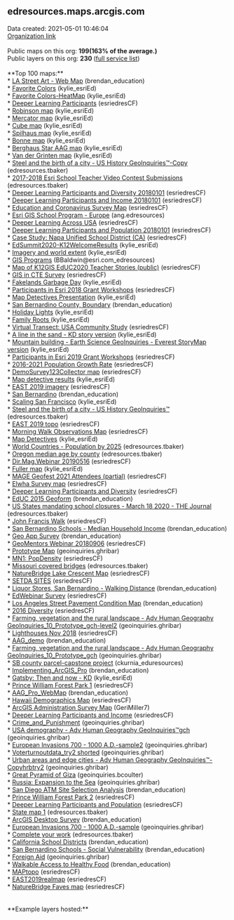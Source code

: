 <h2>edresources.maps.arcgis.com</h2> Data created: 2021-05-01 10:46:04 <br /><a target='new' href='https://edresources.maps.arcgis.com'>Organization link</a><br /><br />Public maps on this org: <b>199(163% of the average.)</b><br />Public layers on this org: <b>230 </b>(<a target='new' href='https://services.arcgis.com/ixehHGhSDmBKeOyS/ArcGIS/rest/services'>full  service list</a>)<br /><br />**Top 100 maps:**<br />* <a target='new' href='https://www.arcgis.com/home/item.html?id=e2fe713d10a74bd087e4c3a321682203'>LA Street Art - Web Map</a> (brendan_education)<br />* <a target='new' href='https://www.arcgis.com/home/item.html?id=8a55198c32a64e19a59137aa1441b1e1'>Favorite Colors</a> (kylie_esriEd)<br />* <a target='new' href='https://www.arcgis.com/home/item.html?id=359e1491f4ae4dfbaf57d0975d226f0e'>Favorite Colors-HeatMap</a> (kylie_esriEd)<br />* <a target='new' href='https://www.arcgis.com/home/item.html?id=86eff243227b4a3ab08b98bae8324ce0'>Deeper Learning Participants</a> (esriedresCF)<br />* <a target='new' href='https://www.arcgis.com/home/item.html?id=97efd2a782e34cc5997384c51645fb41'>Robinson map</a> (kylie_esriEd)<br />* <a target='new' href='https://www.arcgis.com/home/item.html?id=ed5d19c623f94d08a88e1139f23932ab'>Mercator map</a> (kylie_esriEd)<br />* <a target='new' href='https://www.arcgis.com/home/item.html?id=51fdf46ad4204ca589760ddbe7d824ff'>Cube map</a> (kylie_esriEd)<br />* <a target='new' href='https://www.arcgis.com/home/item.html?id=f1d03f91380543d697f04e94efea4ab5'>Spilhaus map</a> (kylie_esriEd)<br />* <a target='new' href='https://www.arcgis.com/home/item.html?id=daecce89c3ab45e58bd547d9737574b9'>Bonne map</a> (kylie_esriEd)<br />* <a target='new' href='https://www.arcgis.com/home/item.html?id=32a1d2d0f8d3404eacf7b82feee5e485'>Berghaus Star AAG map</a> (kylie_esriEd)<br />* <a target='new' href='https://www.arcgis.com/home/item.html?id=1145062009704702bde139bbc2a2ebd3'>Van der Grinten map</a> (kylie_esriEd)<br />* <a target='new' href='https://www.arcgis.com/home/item.html?id=50ceacf643af421a95c281fb5a6c7ebe'>Steel and the birth of a city  - US History GeoInquiries™-Copy</a> (edresources.tbaker)<br />* <a target='new' href='https://www.arcgis.com/home/item.html?id=a6136f54c33746e8a7af549dedf455b4'>2017-2018 Esri School Teacher Video Contest Submissions</a> (edresources.tbaker)<br />* <a target='new' href='https://www.arcgis.com/home/item.html?id=94b593a5a67b4a80b18e7df77ea7fd97'>Deeper Learning Participants and Diversity 20180101</a> (esriedresCF)<br />* <a target='new' href='https://www.arcgis.com/home/item.html?id=4732209935e44695977cb95d5a0e5b1d'>Deeper Learning Participants and Income 20180101</a> (esriedresCF)<br />* <a target='new' href='https://www.arcgis.com/home/item.html?id=820f5a6cbdee4ea89d0da33901358702'>Education and Coronavirus Survey Map</a> (esriedresCF)<br />* <a target='new' href='https://www.arcgis.com/home/item.html?id=41cd1dc2280e4d42a45f743b30c69c51'>Esri GIS School Program - Europe</a> (ang.edresources)<br />* <a target='new' href='https://www.arcgis.com/home/item.html?id=6a3f5739f93d4c1686423cc51892b758'>Deeper Learning Across USA</a> (esriedresCF)<br />* <a target='new' href='https://www.arcgis.com/home/item.html?id=7cbb49e48f6e4b6abbb8e85179ca0d73'>Deeper Learning Participants and Population 20180101</a> (esriedresCF)<br />* <a target='new' href='https://www.arcgis.com/home/item.html?id=80c440ad556a4e62b91d2da4c218421b'>Case Study: Napa Unified School District (CA)</a> (esriedresCF)<br />* <a target='new' href='https://www.arcgis.com/home/item.html?id=cb8d210031ef4ad68bac2dd5736ede7e'>EdSummit2020-K12WelcomeResults</a> (kylie_esriEd)<br />* <a target='new' href='https://www.arcgis.com/home/item.html?id=f5495338677b4ed5bc9e460d1fd5d745'>Imagery and world extent</a> (kylie_esriEd)<br />* <a target='new' href='https://www.arcgis.com/home/item.html?id=fbfd7f426b1443b89afb00e8d072a3e1'>GIS Programs</a> (BBaldwin@esri.com_edresources)<br />* <a target='new' href='https://www.arcgis.com/home/item.html?id=2aa636ec467a45569d926c5e3f501081'>Map of K12GIS EdUC2020 Teacher Stories (public)</a> (esriedresCF)<br />* <a target='new' href='https://www.arcgis.com/home/item.html?id=695a4e9eb25d44b19260550918af0aca'>GIS in CTE Survey</a> (esriedresCF)<br />* <a target='new' href='https://www.arcgis.com/home/item.html?id=ae94ab91570c4f60b2160701765a77c5'>Fakelands Garbage Day</a> (kylie_esriEd)<br />* <a target='new' href='https://www.arcgis.com/home/item.html?id=c73a82cec57346e9af55e1ac3ed6c5c1'>Participants in Esri 2018 Grant Workshops</a> (esriedresCF)<br />* <a target='new' href='https://www.arcgis.com/home/item.html?id=16c35face1e84dd7a93193a470e88cb3'>Map Detectives Presentation</a> (kylie_esriEd)<br />* <a target='new' href='https://www.arcgis.com/home/item.html?id=ae8a54ae4c6946fd92844ad7ddec731a'>San Bernardino County, Boundary</a> (brendan_education)<br />* <a target='new' href='https://www.arcgis.com/home/item.html?id=e06d06472dd64b37aeea8c56de4bbdf0'>Holiday Lights</a> (kylie_esriEd)<br />* <a target='new' href='https://www.arcgis.com/home/item.html?id=dfbb04c38b414918b3417a8ee0f09137'>Family Roots </a> (kylie_esriEd)<br />* <a target='new' href='https://www.arcgis.com/home/item.html?id=6f6d32459e2b4eab816cbdf406c5b258'>Virtual Transect: USA Community Study</a> (esriedresCF)<br />* <a target='new' href='https://www.arcgis.com/home/item.html?id=63ef71e5753148e2a24b4037804c4629'>A line in the sand - KD story version</a> (kylie_esriEd)<br />* <a target='new' href='https://www.arcgis.com/home/item.html?id=dfe00ac03ee148c5bbaf46d715cfc578'>Mountain building - Earth Science GeoInquiries  - Everest StoryMap version</a> (kylie_esriEd)<br />* <a target='new' href='https://www.arcgis.com/home/item.html?id=812c3918c9ec4819a23fe0805ffd0e46'>Participants in Esri 2019 Grant Workshops</a> (esriedresCF)<br />* <a target='new' href='https://www.arcgis.com/home/item.html?id=d8a84a4527ad44febab23c0eff57eaf5'>2016-2021 Population Growth Rate</a> (esriedresCF)<br />* <a target='new' href='https://www.arcgis.com/home/item.html?id=ae46d75675c347f4ba26a68a9f49f706'>DemoSurvey123Collector map</a> (esriedresCF)<br />* <a target='new' href='https://www.arcgis.com/home/item.html?id=081c45d5b2984d6989c4db8aa29efe9a'>Map detective results</a> (kylie_esriEd)<br />* <a target='new' href='https://www.arcgis.com/home/item.html?id=566bed0bbf7a4cd18650df69e855c261'>EAST 2019 imagery</a> (esriedresCF)<br />* <a target='new' href='https://www.arcgis.com/home/item.html?id=0f5ea03fe50b46a8921d759da16f8f3c'>San Bernardino</a> (brendan_education)<br />* <a target='new' href='https://www.arcgis.com/home/item.html?id=a4aae02db6db4b95b38e306e407c0d0e'>Scaling San Francisco</a> (kylie_esriEd)<br />* <a target='new' href='https://www.arcgis.com/home/item.html?id=8a2ae66b8f6743f9bff8985248b387e3'>Steel and the birth of a city  - US History GeoInquiries™</a> (edresources.tbaker)<br />* <a target='new' href='https://www.arcgis.com/home/item.html?id=5e4b4e194b324c7aa09703bad708400e'>EAST 2019 topo</a> (esriedresCF)<br />* <a target='new' href='https://www.arcgis.com/home/item.html?id=aa12a3c615874a2fb621c657faf2b1b6'>Morning Walk Observations Map</a> (esriedresCF)<br />* <a target='new' href='https://www.arcgis.com/home/item.html?id=44d04afe7db04cbc96cfb4f535d73f0a'>Map Detectives</a> (kylie_esriEd)<br />* <a target='new' href='https://www.arcgis.com/home/item.html?id=0a392a7f383041289da28c541bd1b749'>World Countries - Population by 2025</a> (edresources.tbaker)<br />* <a target='new' href='https://www.arcgis.com/home/item.html?id=6df75440eb3d4e3da8efaa5b9b8451ec'>Oregon median age by county</a> (edresources.tbaker)<br />* <a target='new' href='https://www.arcgis.com/home/item.html?id=0b283d919eb2407eb10122729dde64a3'>Dir.Mag.Webinar 20190516</a> (esriedresCF)<br />* <a target='new' href='https://www.arcgis.com/home/item.html?id=22d1524dde5f4e5b9670545f5b853517'>Fuller map</a> (kylie_esriEd)<br />* <a target='new' href='https://www.arcgis.com/home/item.html?id=2e56a904a4e2424caf4e0d8466bcf8e6'>MAGE Geofest 2021 Attendees (partial)</a> (esriedresCF)<br />* <a target='new' href='https://www.arcgis.com/home/item.html?id=16c742b3ff1d401888cff89e1ddd6f1f'>Elwha Survey map</a> (esriedresCF)<br />* <a target='new' href='https://www.arcgis.com/home/item.html?id=8525deb2ab634ed1a33c695429f7192e'>Deeper Learning Participants and Diversity</a> (esriedresCF)<br />* <a target='new' href='https://www.arcgis.com/home/item.html?id=f8b0a5f7d79f45bbaa34080a9c16deb8'>EdUC 2015 Geoform</a> (brendan_education)<br />* <a target='new' href='https://www.arcgis.com/home/item.html?id=febc9737c6d4473cbff8ef06be0b9d06'>US States mandating school closures - March 18 2020 - THE Journal</a> (edresources.tbaker)<br />* <a target='new' href='https://www.arcgis.com/home/item.html?id=79daa1bb3a21428bb8e3ea95cc87e90d'>John Francis Walk</a> (esriedresCF)<br />* <a target='new' href='https://www.arcgis.com/home/item.html?id=03c5a0fd57c143c0a673f2aeb5ab6cf7'>San Bernardino Schools - Median Household Income</a> (brendan_education)<br />* <a target='new' href='https://www.arcgis.com/home/item.html?id=2f2abde0ad204a089410cee5d0884fa0'>Geo App Survey</a> (brendan_education)<br />* <a target='new' href='https://www.arcgis.com/home/item.html?id=d281fabfa4504d61a5138e9c1ec594b6'>GeoMentors Webinar 20180906</a> (esriedresCF)<br />* <a target='new' href='https://www.arcgis.com/home/item.html?id=fcf5cb26fd994baca9fe0c3c6bf36761'>Prototype Map</a> (geoinquiries.ghribar)<br />* <a target='new' href='https://www.arcgis.com/home/item.html?id=d140831df1344a25b08606e19874bb92'>MN1: PopDensity</a> (esriedresCF)<br />* <a target='new' href='https://www.arcgis.com/home/item.html?id=f53a57fbbf8440b78682c4c40c308468'>Missouri covered bridges</a> (edresources.tbaker)<br />* <a target='new' href='https://www.arcgis.com/home/item.html?id=c59c9cbe0bce49a5ad16aa5c5a504105'>NatureBridge Lake Crescent Map</a> (esriedresCF)<br />* <a target='new' href='https://www.arcgis.com/home/item.html?id=b32797453c77400894d622b8404eead5'>SETDA SITES</a> (esriedresCF)<br />* <a target='new' href='https://www.arcgis.com/home/item.html?id=b18aef4c904944fe867e4d3cc99c5e92'>Liquor Stores, San Bernardino - Walking Distance</a> (brendan_education)<br />* <a target='new' href='https://www.arcgis.com/home/item.html?id=82395f63a40746f0a70a040d0cf9dbbb'>EdWebinar Survey</a> (esriedresCF)<br />* <a target='new' href='https://www.arcgis.com/home/item.html?id=dd73c5e378cb4f1eb8ab136cf16ce866'>Los Angeles Street Pavement Condition Map</a> (brendan_education)<br />* <a target='new' href='https://www.arcgis.com/home/item.html?id=40413675f0bd47d0a7aef68b07c31c80'>2016 Diversity</a> (esriedresCF)<br />* <a target='new' href='https://www.arcgis.com/home/item.html?id=cf45649fa0a943fe84242386ef25a076'>Farming, vegetation and the rural landscape - Adv Human Geography GeoInquiries_10_Prototype_gch-level2</a> (geoinquiries.ghribar)<br />* <a target='new' href='https://www.arcgis.com/home/item.html?id=1ef8c2338db14ac19d0751baebabb617'>Lighthouses Nov 2018</a> (esriedresCF)<br />* <a target='new' href='https://www.arcgis.com/home/item.html?id=1ea7d3d5805a47769b004a9ca3e2b9d5'>AAG_demo</a> (brendan_education)<br />* <a target='new' href='https://www.arcgis.com/home/item.html?id=e31fea40938748c68d760b9991c0bc1e'>Farming, vegetation and the rural landscape - Adv Human Geography GeoInquiries_10_Prototype_gch</a> (geoinquiries.ghribar)<br />* <a target='new' href='https://www.arcgis.com/home/item.html?id=ef9f0d48cffe403abceae3df7bf95d0c'>SB county parcel-capstone project</a> (ckurnia_eduresources)<br />* <a target='new' href='https://www.arcgis.com/home/item.html?id=70b7371326494a27b54eeee7cd631c2d'>Implementing_ArcGIS_Pro</a> (brendan_education)<br />* <a target='new' href='https://www.arcgis.com/home/item.html?id=327d8a14451d49babdfc51dec4959326'>Gatsby: Then and now - KD</a> (kylie_esriEd)<br />* <a target='new' href='https://www.arcgis.com/home/item.html?id=106ae2c6e1844c259ba3e114363097d6'>Prince William Forest Park 1</a> (esriedresCF)<br />* <a target='new' href='https://www.arcgis.com/home/item.html?id=af3c9d98ff974c41aa938ed6e6fcb1fb'>AAG_Pro_WebMap</a> (brendan_education)<br />* <a target='new' href='https://www.arcgis.com/home/item.html?id=b2f3f02d7b3d42cf80ff5d654c448025'>Hawaii Demographics Map</a> (esriedresCF)<br />* <a target='new' href='https://www.arcgis.com/home/item.html?id=525dfc6128d2405aa22fbf2bbc675300'>ArcGIS Administration Survey Map</a> (GeriMiller7)<br />* <a target='new' href='https://www.arcgis.com/home/item.html?id=c796f64f63af48708873df0150a1c151'>Deeper Learning Participants and Income</a> (esriedresCF)<br />* <a target='new' href='https://www.arcgis.com/home/item.html?id=0b9c4c7419144eccb8c96150af21ea12'>Crime_and_Punishment</a> (geoinquiries.ghribar)<br />* <a target='new' href='https://www.arcgis.com/home/item.html?id=dc3d9a8a04e24aa4b3f4c24feca298bc'>USA demography  - Adv Human Geography GeoInquiries™gch</a> (geoinquiries.ghribar)<br />* <a target='new' href='https://www.arcgis.com/home/item.html?id=51b1af9b63d64de581eb15b1eab0b8c6'>European Invasions 700 - 1000 A.D.-sample2</a> (geoinquiries.ghribar)<br />* <a target='new' href='https://www.arcgis.com/home/item.html?id=8646cbefd47c4978b5fbfef84b23a4c9'>Voterturnoutdata_try2 shorted</a> (geoinquiries.ghribar)<br />* <a target='new' href='https://www.arcgis.com/home/item.html?id=aceba78b3c0a42759f9873cbe60325f3'>Urban areas and edge cities - Adv Human Geography GeoInquiries™-Copyhrbtry2</a> (geoinquiries.ghribar)<br />* <a target='new' href='https://www.arcgis.com/home/item.html?id=0be6d8fbbc034ec59f3b0f4a9dbbe74b'>Great Pyramid of Giza</a> (geoinquiries.bcoulter)<br />* <a target='new' href='https://www.arcgis.com/home/item.html?id=2d5e06651b86490ea3cf975eaaab4cdf'>Russia: Expansion to the Sea</a> (geoinquiries.ghribar)<br />* <a target='new' href='https://www.arcgis.com/home/item.html?id=f70158cb3de249ea82a047b070289644'>San Diego ATM Site Selection Analysis</a> (brendan_education)<br />* <a target='new' href='https://www.arcgis.com/home/item.html?id=cb00cbc844c94e768e00d84e34336ede'>Prince William Forest Park 2</a> (esriedresCF)<br />* <a target='new' href='https://www.arcgis.com/home/item.html?id=59517e25055447eaa8e7e745081b8bdc'>Deeper Learning Participants and Population</a> (esriedresCF)<br />* <a target='new' href='https://www.arcgis.com/home/item.html?id=efc63feba16b44c58c5b38a808345fdf'>State map 1</a> (edresources.tbaker)<br />* <a target='new' href='https://www.arcgis.com/home/item.html?id=89c076eee3ea462e9ea41767762ac3e4'>ArcGIS Desktop Survey</a> (brendan_education)<br />* <a target='new' href='https://www.arcgis.com/home/item.html?id=45d8ba4d9c634ac7b3691cec1a1ebcda'>European Invasions 700 - 1000 A.D.-sample</a> (geoinquiries.ghribar)<br />* <a target='new' href='https://www.arcgis.com/home/item.html?id=9e2d1172abc9449fb307106571a3d895'>Complete your work</a> (edresources.tbaker)<br />* <a target='new' href='https://www.arcgis.com/home/item.html?id=c15f7f6cbeb7478ebfa9d84ec0f5f54a'>California School Districts</a> (brendan_education)<br />* <a target='new' href='https://www.arcgis.com/home/item.html?id=f0b3320418f040649d98a00a8ad9e445'>San Bernardino Schools - Social Vulnerability</a> (brendan_education)<br />* <a target='new' href='https://www.arcgis.com/home/item.html?id=be103b35c9ea4b64b978e60562970a53'>Foreign Aid</a> (geoinquiries.ghribar)<br />* <a target='new' href='https://www.arcgis.com/home/item.html?id=e7ad742c39fc416489a62129109b06ee'>Walkable Access to Healthy Food</a> (brendan_education)<br />* <a target='new' href='https://www.arcgis.com/home/item.html?id=ac701f7bc7bd43dfbb44a2c896d21652'>MAPtopo</a> (esriedresCF)<br />* <a target='new' href='https://www.arcgis.com/home/item.html?id=f4870b36be57453aaf952989ba6f621b'>EAST2019realmap</a> (esriedresCF)<br />* <a target='new' href='https://www.arcgis.com/home/item.html?id=df1eb9dc889d4d3e90d3d22f2028a7d1'>NatureBridge Faves map</a> (esriedresCF)<br /><br /><br />**Example layers hosted:**<br />